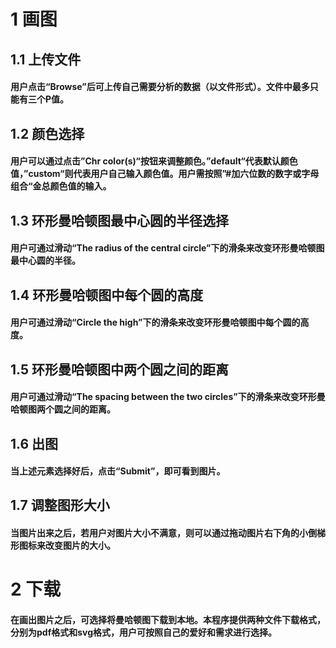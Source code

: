 # 1 画图

## 1.1 上传文件

####             用户点击“Browse”后可上传自己需要分析的数据（以文件形式）。文件中最多只能有三个P值。

##   1.2 颜色选择

####             用户可以通过点击”Chr color(s)“按钮来调整颜色。”default“代表默认颜色值，”custom“则代表用户自己输入颜色值。用户需按照”#加六位数的数字或字母组合“金总颜色值的输入。

## 1.3 环形曼哈顿图最中心圆的半径选择

####             用户可通过滑动“The radius of the central circle”下的滑条来改变环形曼哈顿图最中心圆的半径。

## 1.4 环形曼哈顿图中每个圆的高度

####             用户可通过滑动“Circle the high”下的滑条来改变环形曼哈顿图中每个圆的高度。

## 1.5 环形曼哈顿图中两个圆之间的距离

####             用户可通过滑动“The spacing between the two circles”下的滑条来改变环形曼哈顿图两个圆之间的距离。

## 1.6 出图

####             当上述元素选择好后，点击“Submit”，即可看到图片。

## 1.7 调整图形大小

####            当图片出来之后，若用户对图片大小不满意，则可以通过拖动图片右下角的小倒梯形图标来改变图片的大小。

# 2 下载

####         在画出图片之后，可选择将曼哈顿图下载到本地。本程序提供两种文件下载格式，分别为pdf格式和svg格式，用户可按照自己的爱好和需求进行选择。



#### 

#### 



